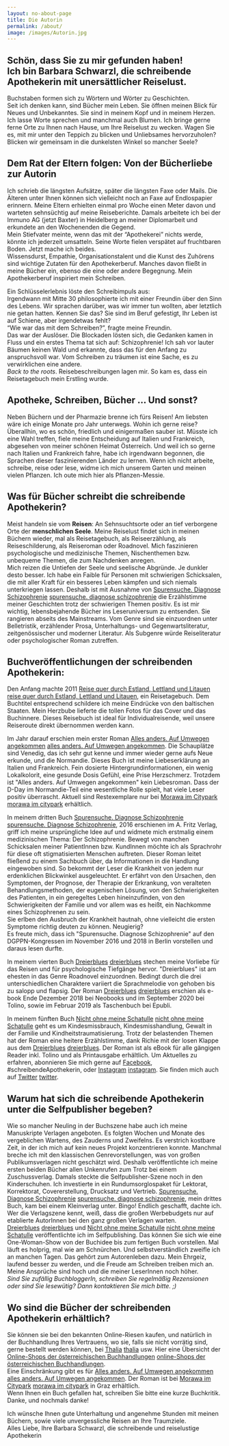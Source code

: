 ```yaml
---
layout: no-about-page
title: Die Autorin
permalink: /about/
image: /images/Autorin.jpg
---
```


## Schön, dass Sie zu mir gefunden haben!  <br> Ich bin Barbara Schwarzl, die schreibende Apothekerin mit unersättlicher Reiselust.

Buchstaben formen sich zu Wörtern und Wörter zu Geschichten.<br>
Seit ich denken kann, sind Bücher mein Leben. Sie öffnen meinen Blick für Neues und Unbekanntes. Sie sind in meinem Kopf und in meinem Herzen.<br>
Ich lasse Worte sprechen und manchmal auch Blumen. Ich bringe gerne ferne Orte zu Ihnen nach Hause, um Ihre Reiselust zu wecken. Wagen Sie es, mit mir unter den Teppich zu blicken und Unliebsames hervorzuholen? Blicken wir gemeinsam in die dunkelsten Winkel so mancher Seele? <br>


## Dem Rat der Eltern folgen: Von der Bücherliebe zur Autorin

Ich schrieb die längsten Aufsätze, später die längsten Faxe oder Mails. Die Älteren unter Ihnen können sich vielleicht noch an Faxe auf Endlospapier erinnern. Meine Eltern erhielten einmal pro Woche einen Meter davon und warteten sehnsüchtig auf meine Reiseberichte. Damals arbeitete ich bei der Immuno AG (jetzt Baxter) in Heidelberg an meiner Diplomarbeit und erkundete an den Wochenenden die Gegend.<br> Mein Stiefvater meinte, wenn das mit der “Apothekerei” nichts werde, könnte ich jederzeit umsatteln. Seine Worte fielen verspätet auf fruchtbaren Boden. Jetzt mache ich beides.<br>
Wissensdurst, Empathie, Organisationstalent und die Kunst des Zuhörens sind wichtige Zutaten für den Apothekerberuf. Manches davon fließt in meine Bücher ein, ebenso die eine oder andere Begegnung. Mein Apothekerberuf inspiriert mein Schreiben.<br>

Ein Schlüsselerlebnis löste den Schreibimpuls aus:<br>
Irgendwann mit Mitte 30 philosophierte ich mit einer Freundin über den Sinn des Lebens. Wir sprachen darüber, was wir immer tun wollten, aber letztlich nie getan hatten. Kennen Sie das? Sie sind im Beruf gefestigt, Ihr Leben ist auf Schiene, aber irgendetwas fehlt?<br>
“Wie war das mit dem Schreiben?”, fragte meine Freundin.<br>
Das war der Auslöser. Die Blockaden lösten sich, die Gedanken kamen in Fluss und ein erstes Thema tat sich auf: Schizophrenie! Ich sah vor lauter Bäumen keinen Wald und erkannte, dass das für den Anfang zu anspruchsvoll war. Vom Schreiben zu träumen ist eine Sache, es zu verwirklichen eine andere.<br>
*Back to the roots*. Reisebeschreibungen lagen mir. So kam es, dass ein Reisetagebuch mein Erstling wurde.<br>


## Apotheke, Schreiben, Bücher ... Und sonst?

Neben Büchern und der Pharmazie brenne ich fürs Reisen! Am liebsten wäre ich einige Monate pro Jahr unterwegs. Wohin ich gerne reise? Überallhin, wo es schön, friedlich und einigermaßen sauber ist. Müsste ich eine Wahl treffen, fiele meine Entscheidung auf Italien und Frankreich, abgesehen von meiner schönen Heimat Österreich. Und weil ich so gerne nach Italien und Frankreich fahre, habe ich irgendwann begonnen, die Sprachen dieser faszinierenden Länder zu lernen.
Wenn ich nicht arbeite, schreibe, reise oder lese, widme ich mich unserem Garten und meinen vielen Pflanzen. Ich oute mich hier als Pflanzen-Messie.


## Was für Bücher schreibt die schreibende Apothekerin?

Meist handeln sie vom **Reisen**: An Sehnsuchtsorte oder an tief verborgene Orte der **menschlichen Seele**.
Meine Reiselust findet sich in meinen Büchern wieder, mal als Reisetagebuch, als Reiseerzählung, als Reiseschilderung, als Reiseroman oder Roadnovel. Mich faszinieren psychologische und medizinische Themen, Nischenthemen bzw. unbequeme Themen, die zum Nachdenken anregen. <br>  Mich reizen die Untiefen der Seele und seelische Abgründe. Je dunkler desto besser. Ich habe ein Faible für Personen mit schwierigen Schicksalen, die mit aller Kraft für ein besseres Leben kämpfen und sich niemals unterkriegen lassen. Deshalb ist mit Ausnahme von [Spurensuche. Diagnose Schizophrenie] [spurensuche. diagnose schizophrenie] die Erzählstimme meiner Geschichten trotz der schwierigen Themen positiv. Es ist mir wichtig, lebensbejahende Bücher ins Leseruniversum zu entsenden. Sie rangieren abseits des Mainstreams. Vom Genre sind sie einzuordnen unter Belletristik, erzählender Prosa, Unterhaltungs- und Gegenwartsliteratur, zeitgenössischer und moderner Literatur. Als Subgenre würde Reiseliteratur oder psychologischer Roman zutreffen. 


## Buchveröffentlichungen der schreibenden Apothekerin:

Den Anfang machte 2011 [Reise quer durch Estland, Lettland und Litauen] [reise quer durch Estland, Lettland und Litauen], ein Reisetagebuch. Dem Buchtitel entsprechend schildere ich meine Eindrücke von den baltischen Staaten. Mein Herzbube lieferte die tollen Fotos für das Cover und das Buchinnere. Dieses Reisebuch ist ideal für Individualreisende, weil unsere Reiseroute direkt übernommen werden kann. <br> 

Im Jahr darauf erschien mein erster Roman [Alles anders. Auf Umwegen angekommen] [alles anders. Auf Umwegen angekommen]. Die Schauplätze sind Venedig, das ich sehr gut kenne und immer wieder gerne aufs Neue erkunde, und die Normandie. Dieses Buch ist meine Liebeserklärung an Italien und Frankreich. Fein dosierte Hintergrundinformationen, ein wenig Lokalkolorit, eine gesunde Dosis Gefühl, eine Prise Herzschmerz. Trotzdem ist "Alles anders. Auf Umwegen angekommen" kein Liebesroman. Dass der D-Day im Normandie-Teil eine wesentliche Rolle spielt, hat viele Leser positiv überrascht. Aktuell sind Restexemplare nur bei [Morawa im Citypark] [morawa im citypark] erhältlich.<br> 

In meinem dritten Buch [Spurensuche. Diagnose Schizophrenie] [spurensuche. Diagnose Schizophrenie], 2016 erschienen im A. Fritz Verlag, griff ich meine ursprüngliche Idee auf und widmete mich erstmalig einem medizinischen Thema: Der Schizophrenie. Bewegt von manchen Schicksalen meiner PatientInnen bzw. KundInnen möchte ich als Sprachrohr für diese oft stigmatisierten Menschen auftreten. Dieser Roman leitet fließend zu einem Sachbuch über, da Informationen in die Handlung eingewoben sind. So bekommt der Leser die Krankheit von jedem nur erdenklichen Blickwinkel ausgeleuchtet. Er erfährt von den Ursachen, den Symptomen, der Prognose, der Therapie der Erkrankung, von veralteten Behandlungsmethoden, der eugenischen Lösung, von den Schwierigkeiten des Patienten, in ein geregeltes Leben hineinzufinden, von den Schwierigkeiten der Familie und vor allem was es heißt, ein Nachkomme eines Schizophrenen zu sein. <br> Sie erlben den Ausbruch der Krankheit hautnah, ohne vielleicht die ersten Symptome richtig deuten zu können. Neugierig? <br> 
Es freute mich, dass ich "Spurensuche. Diagnose Schizophrenie" auf den DGPPN-Kongressen im November 2016 und 2018 in Berlin vorstellen und daraus lesen durfte. <br> 

In meinem vierten Buch [Dreierblues] [dreierblues] stechen meine Vorliebe für das Reisen und für psychologische Tiefgänge hervor. "Dreierblues" ist am ehesten in das Genre Roadnovel einzuordnen. Bedingt durch die drei unterschiedlichen Charaktere variiert die Sprachmelodie von gehoben bis zu salopp und flapsig. Der Roman [Dreierblues] [dreierblues] erschien als e-book Ende Dezember 2018 bei Neobooks und im September 2020 bei Tolino, sowie im Februar 2019 als Taschenbuch bei Epubli. <br>

In meinem fünften Buch [Nicht ohne meine Schatulle] [nicht ohne meine Schatulle] geht es um Kindesmissbrauch, Kindesmisshandlung, Gewalt in der Familie und Kindheitstraumatisierung. Trotz der belastenden Themen hat der Roman eine heitere Erzählstimme, dank Richie mit der losen Klappe aus dem [Dreierblues] [dreierblues]. Der Roman ist als eBook für alle gängigen Reader inkl. Tolino und als Printausgabe erhältlich.
Um Aktuelles zu erfahren, abonnieren Sie mich gerne auf [Facebook][facebook], #schreibendeApothekerin, oder [Instagram] [instagram]. Sie finden mich auch auf [Twitter] [twitter].



## Warum hat sich die schreibende Apothekerin unter die Selfpublisher begeben?

Wie so mancher Neuling in der Buchszene habe auch ich meine Manuskripte Verlagen angeboten. Es folgten Wochen und Monate des vergeblichen Wartens, des Zauderns und Zweifelns. Es verstrich kostbare Zeit, in der ich mich auf kein neues Projekt konzentrieren konnte. Manchmal breche ich mit den klassischen Genrevorstellungen, was von großen Publikumsverlagen nicht geschätzt wird. Deshalb veröffentlichte ich meine ersten beiden Bücher allen Unkenrufen zum Trotz bei einem Zuschussverlag. Damals steckte die Selfpublisher-Szene noch in den Kinderschuhen. Ich investierte in ein Rundumsorglospaket für Lektorat, Korrektorat, Covererstellung, Drucksatz und Vertrieb. [Spurensuche. Diagnose Schizophrenie] [spurensuche. diagnose schizophrenie], mein drittes Buch, kam bei einem Kleinverlag unter. Bingo! Endlich geschafft, dachte ich. Wer die Verlagszene kennt, weiß, dass die großen Werbebudgets nur auf etablierte AutorInnen bei den ganz großen Verlagen warten. <br>
[Dreierblues] [dreierblues] und [Nicht ohne meine Schatulle] [nicht ohne meine Schatulle] veröffentlichte ich im Selfpublishing. Das können Sie sich wie eine One-Woman-Show von der Buchidee bis zum fertigen Buch vorstellen. Mal läuft es holprig, mal wie am Schnürchen. Und selbstverständlich zweifle ich an manchen Tagen. Das gehört zum Autorenleben dazu. Mein Ehrgeiz, laufend besser zu werden, und die Freude am Schreiben treiben mich an. Meine Ansprüche sind hoch und die meiner LeserInnen noch höher. <br> *Sind Sie zufällig BuchbloggerIn, schreiben Sie regelmäßig Rezensionen oder sind Sie lesewütig? Dann kontaktieren Sie mich bitte. ;)*



## Wo sind die Bücher der schreibenden Apothekerin erhältlich?

Sie können sie bei den bekannten Online-Riesen kaufen, und natürlich in der Buchhandlung Ihres Vertrauens, wo sie, falls sie nicht vorrätig sind, gerne bestellt werden können, bei [Thalia] [thalia] usw. Hier eine Übersicht der [Online-Shops der österreichischen Buchhandlungen] [online-Shops der österreichischen Buchhandlungen]. <br> Eine Einschränkung gibt es für [Alles anders. Auf Umwegen angekommen] [alles anders. Auf Umwegen angekommen]. Der Roman ist bei [Morawa im Citypark] [morawa im citypark] in Graz erhältlich. <br> Wenn Ihnen ein Buch gefallen hat, schreiben Sie bitte eine kurze Buchkritik. Danke, und nochmals danke!

Ich wünsche Ihnen gute Unterhaltung und angenehme Stunden mit meinen Büchern, sowie viele unvergessliche Reisen an Ihre Traumziele. <br> 
Alles Liebe, Ihre Barbara Schwarzl, die schreibende und reiselustige Apothekerin



[reise quer durch Estland, Lettland und Litauen]: https://barbaraschwarzl.com/reise-quer-durch-estland-lettland-und-litauen/
[alles anders. Auf Umwegen angekommen]: https://barbaraschwarzl.com/alles-anders-auf-umwegen-angekommen/
[spurensuche. diagnose schizophrenie]: https://barbaraschwarzl.com/spurensuche-diagnose-schizophrenie/
[dreierblues]: https://barbaraschwarzl.com/dreierblues/
[nicht ohne meine Schatulle]: https://barbaraschwarzl.com/nicht-ohne-meine-schatulle/

[facebook]: https://www.facebook.com/schreibendeApothekerin
[instagram]: https://www.instagram.com/schreibendeapothekerin/
[twitter]: www.twitter.com/BuchSchwarzl
[online-Shops der österreichischen Buchhandlungen]: http://www.buecher.at/buylocal/
[morawa im citypark]: https://www.morawa.at/about/stores/storeDetail/CP/Morawa-Citypark-Graz
[thalia]: https://www.thalia.at/suche?sq=barbara+schwarzl


